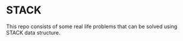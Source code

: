 # STACK

This repo consists of some real life problems that can be solved using STACK data structure.
